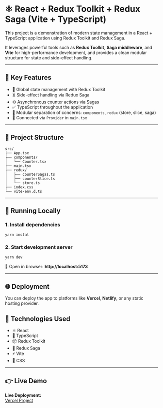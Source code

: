 
# ⚛️ React + Redux Toolkit + Redux Saga (Vite + TypeScript)

This project is a demonstration of modern state management in a React + TypeScript application using Redux Toolkit and Redux Saga.

It leverages powerful tools such as **Redux Toolkit**, **Saga middleware**, and **Vite** for high-performance development, and provides a clean modular structure for state and side-effect handling.

---

## 🧩 Key Features

- 🔄 Global state management with Redux Toolkit
- ⏳ Side-effect handling via Redux Saga
- ⚙️ Asynchronous counter actions via Sagas
- ✅ TypeScript throughout the application
- 🧼 Modular separation of concerns: `components`, `redux` (store, slice, saga)
- 🚀 Connected via `Provider` in `main.tsx`

---

## 📁 Project Structure

```
src/
├── App.tsx
├── components/
│   └── Counter.tsx
├── main.tsx
├── redux/
│   ├── counterSagas.ts
│   ├── counterSlice.ts
│   └── store.ts
├── index.css
└── vite-env.d.ts
```

---

## 🚀 Running Locally

### 1. Install dependencies
```bash
yarn instal
```

### 2. Start development server
```bash
yarn dev
```

🔗 Open in browser: **http://localhost:5173**

---

## 🌐 Deployment

You can deploy the app to platforms like **Vercel**, **Netlify**, or any static hosting provider.

## 🧠 Technologies Used

- ⚛️ React
- 💬 TypeScript
- 📦 Redux Toolkit
- 🔁 Redux Saga
- ⚡ Vite
- 🎨 CSS

---
## 👉 Live Demo

**Live Deployment:**  
[Vercel Project]( )